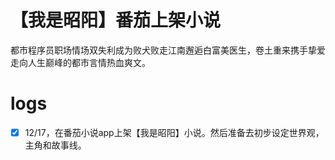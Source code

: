 # 【我是昭阳】番茄上架小说
都市程序员职场情场双失利成为败犬败走江南邂逅白富美医生，卷土重来携手挚爱走向人生巅峰的都市言情热血爽文。
# logs
- [x] 12/17，在番茄小说app上架【我是昭阳】小说。然后准备去初步设定世界观，主角和故事线。
